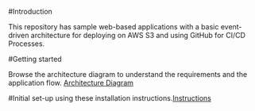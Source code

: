 #Introduction


This repository has sample web-based applications with a basic event-driven architecture for deploying on AWS S3 and using GitHub for CI/CD Processes.

#Getting started

Browse the architecture diagram to understand the requirements and the application flow. [Architecture Diagram](https://github.com/ShivaniG04/S3WebApp/blob/main/mylocals3webapp/docs/S3webapparchitecture.jpg)

#Initial set-up using these installation instructions.[Instructions](https://github.com/ShivaniG04/S3WebApp/tree/main/mylocals3webapp/docs)

